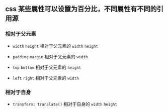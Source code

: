 ## css 某些属性可以设置为百分比，不同属性有不同的引用源

### 相对于父元素

- `width` `height` 相对于父元素的 `width` `height`

- `padding` `margin` 相对于父元素的 `width`

- `top` `bottom` 相对于父元素的 `height`

- `left` `right` 相对于父元素的 `width`

### 相对于自身

- `transform: translate()` 相对于自身的 `width` `height`
